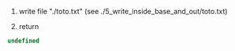 1. write file "./toto.txt" (see ./5_write_inside_base_and_out/toto.txt)

2. return
```js
undefined
```